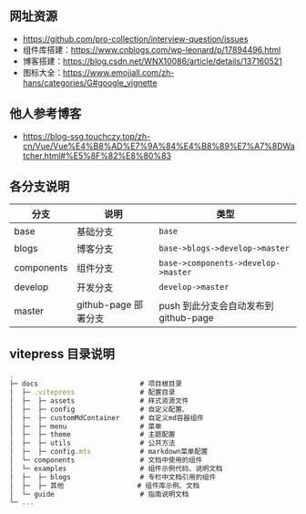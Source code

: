 <!--
 * @Description: docs说明文档
 * @Date: 2024-06-27 09:40:26
 * @LastEditTime: 2024-10-11 17:15:10
-->
<!-- 题库https://github.com/pro-collection/interview-question/issues -->

## 网址资源

- https://github.com/pro-collection/interview-question/issues
- 组件库搭建：https://www.cnblogs.com/wp-leonard/p/17894496.html
- 博客搭建：https://blog.csdn.net/WNX10086/article/details/137160521
- 图标大全：https://www.emojiall.com/zh-hans/categories/G#google_vignette

## 他人参考博客

- https://blog-ssg.touchczy.top/zh-cn/Vue/Vue%E4%B8%AD%E7%9A%84%E4%B8%89%E7%A7%8DWatcher.html#%E5%8F%82%E8%80%83

## 各分支说明

<div class="doc-table">

| 分支       | 说明                 | 类型                                  |
| ---------- | -------------------- | ------------------------------------- |
| base       | 基础分支             | `base`                                |
| blogs      | 博客分支             | `base->blogs->develop->master`        |
| components | 组件分支             | `base->components->develop->master`   |
| develop    | 开发分支             | `develop->master`                     |
| master     | github-page 部署分支 | push 到此分支会自动发布到 github-page |

</div>

## vitepress 目录说明

```js
.
├─ docs                         # 项目根目录
│  ├─ .vitepress                # 配置目录
│  ├─  ├─ assets                # 样式资源文件
│  ├─  ├─ config                # 自定义配置、
│  ├─  ├─ customMdContainer     # 自定义md容器组件
│  ├─  ├─ menu                  # 菜单
│  ├─  ├─ theme                 # 主题配置
│  ├─  ├─ utils                 # 公共方法
│  ├─  ├─ config.mts            # markdown菜单配置
│  └─ components                # 文档中使用的组件
│  └─ examples                  # 组件示例代码、说明文档
│  ├─  ├─ blogs                 # 专栏中文档引用的组件
│  ├─  ├─ 其他                  # 组件库示例、文档
│  └─ guide                     # 指南说明文档
└─ ...
```
